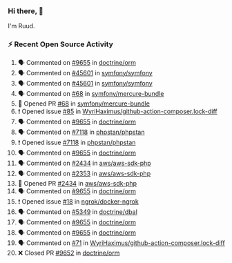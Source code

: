### Hi there, 👋

I'm Ruud.
 
### :zap: Recent Open Source Activity

<!--START_SECTION:activity-->
1. 🗣 Commented on [#9655](https://github.com/doctrine/orm/issues/9655) in [doctrine/orm](https://github.com/doctrine/orm)
2. 🗣 Commented on [#45601](https://github.com/symfony/symfony/issues/45601) in [symfony/symfony](https://github.com/symfony/symfony)
3. 🗣 Commented on [#45601](https://github.com/symfony/symfony/issues/45601) in [symfony/symfony](https://github.com/symfony/symfony)
4. 🗣 Commented on [#68](https://github.com/symfony/mercure-bundle/issues/68) in [symfony/mercure-bundle](https://github.com/symfony/mercure-bundle)
5. 💪 Opened PR [#68](https://github.com/symfony/mercure-bundle/pull/68) in [symfony/mercure-bundle](https://github.com/symfony/mercure-bundle)
6. ❗️ Opened issue [#85](https://github.com/WyriHaximus/github-action-composer.lock-diff/issues/85) in [WyriHaximus/github-action-composer.lock-diff](https://github.com/WyriHaximus/github-action-composer.lock-diff)
7. 🗣 Commented on [#9655](https://github.com/doctrine/orm/issues/9655) in [doctrine/orm](https://github.com/doctrine/orm)
8. 🗣 Commented on [#7118](https://github.com/phpstan/phpstan/issues/7118) in [phpstan/phpstan](https://github.com/phpstan/phpstan)
9. ❗️ Opened issue [#7118](https://github.com/phpstan/phpstan/issues/7118) in [phpstan/phpstan](https://github.com/phpstan/phpstan)
10. 🗣 Commented on [#9655](https://github.com/doctrine/orm/issues/9655) in [doctrine/orm](https://github.com/doctrine/orm)
11. 🗣 Commented on [#2434](https://github.com/aws/aws-sdk-php/issues/2434) in [aws/aws-sdk-php](https://github.com/aws/aws-sdk-php)
12. 🗣 Commented on [#2353](https://github.com/aws/aws-sdk-php/issues/2353) in [aws/aws-sdk-php](https://github.com/aws/aws-sdk-php)
13. 💪 Opened PR [#2434](https://github.com/aws/aws-sdk-php/pull/2434) in [aws/aws-sdk-php](https://github.com/aws/aws-sdk-php)
14. 🗣 Commented on [#9655](https://github.com/doctrine/orm/issues/9655) in [doctrine/orm](https://github.com/doctrine/orm)
15. ❗️ Opened issue [#18](https://github.com/ngrok/docker-ngrok/issues/18) in [ngrok/docker-ngrok](https://github.com/ngrok/docker-ngrok)
16. 🗣 Commented on [#5349](https://github.com/doctrine/dbal/issues/5349) in [doctrine/dbal](https://github.com/doctrine/dbal)
17. 🗣 Commented on [#9655](https://github.com/doctrine/orm/issues/9655) in [doctrine/orm](https://github.com/doctrine/orm)
18. 🗣 Commented on [#9655](https://github.com/doctrine/orm/issues/9655) in [doctrine/orm](https://github.com/doctrine/orm)
19. 🗣 Commented on [#71](https://github.com/WyriHaximus/github-action-composer.lock-diff/issues/71) in [WyriHaximus/github-action-composer.lock-diff](https://github.com/WyriHaximus/github-action-composer.lock-diff)
20. ❌ Closed PR [#9652](https://github.com/doctrine/orm/pull/9652) in [doctrine/orm](https://github.com/doctrine/orm)
<!--END_SECTION:activity-->

